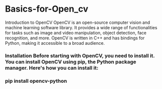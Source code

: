 # Basics-for-Open_cv
Introduction to OpenCV
OpenCV is an open-source computer vision and machine learning software library. It provides a wide range of functionalities for tasks such as image and video manipulation, object detection, face recognition, and more. OpenCV is written in C++ and has bindings for Python, making it accessible to a broad audience.

<H3>Installation
Before starting with OpenCV, you need to install it. You can install OpenCV using pip, the Python package manager. Here's how you can install it:  <H3> pip install opencv-python <H3>
